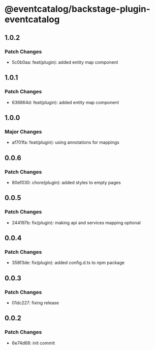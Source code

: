 # @eventcatalog/backstage-plugin-eventcatalog

## 1.0.2

### Patch Changes

- 5c0b0aa: feat(plugin): added entity map component

## 1.0.1

### Patch Changes

- 636864d: feat(plugin): added entity map component

## 1.0.0

### Major Changes

- af701fa: feat(plugin): using annotations for mappings

## 0.0.6

### Patch Changes

- 80ef030: chore(plugin): added styles to empty pages

## 0.0.5

### Patch Changes

- 244197b: fix(plugin): making api and services mapping optional

## 0.0.4

### Patch Changes

- 358f3de: fix(plugin): added config.d.ts to npm package

## 0.0.3

### Patch Changes

- 01dc227: fixing release

## 0.0.2

### Patch Changes

- 6e74d68: init commit

